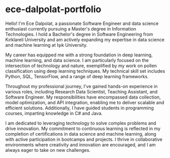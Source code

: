 # ece-dalpolat-portfolio
Hello! I'm Ece Dalpolat, a passionate Software Engineer and data science enthusiast currently pursuing a Master's degree in Information Technologies. I hold a Bachelor's degree in Software Engineering from Kırklareli University and am actively expanding my expertise in data science and machine learning at Işık University.

My career has equipped me with a strong foundation in deep learning, machine learning, and data science. I am particularly focused on the intersection of technology and nature, exemplified by my work on pollen classification using deep learning techniques. My technical skill set includes Python, SQL, TensorFlow, and a range of deep learning frameworks.

Throughout my professional journey, I've gained hands-on experience in various roles, including Research Data Scientist, Teaching Assistant, and Software Engineer. My responsibilities have encompassed data collection, model optimization, and API integration, enabling me to deliver scalable and efficient solutions. Additionally, I have guided students in programming courses, imparting knowledge in C# and Java.

I am dedicated to leveraging technology to solve complex problems and drive innovation. My commitment to continuous learning is reflected in my completion of certifications in data science and machine learning, along with active participation in bootcamps and projects. I thrive in collaborative environments where creativity and innovation are encouraged, and I am always eager to take on new challenges.
        
